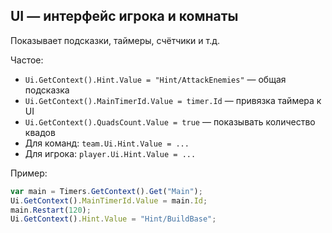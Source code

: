 ## UI — интерфейс игрока и комнаты

Показывает подсказки, таймеры, счётчики и т.д.

Частое:
- `Ui.GetContext().Hint.Value = "Hint/AttackEnemies"` — общая подсказка
- `Ui.GetContext().MainTimerId.Value = timer.Id` — привязка таймера к UI
- `Ui.GetContext().QuadsCount.Value = true` — показывать количество квадов
- Для команд: `team.Ui.Hint.Value = ...`
- Для игрока: `player.Ui.Hint.Value = ...`

Пример:
```javascript
var main = Timers.GetContext().Get("Main");
Ui.GetContext().MainTimerId.Value = main.Id;
main.Restart(120);
Ui.GetContext().Hint.Value = "Hint/BuildBase";
```

